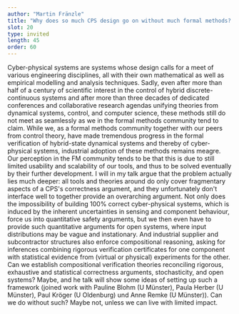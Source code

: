 ```yaml
---
author: "Martin Fränzle"
title: "Why does so much CPS design go on without much formal methods? A plea for developing verification theories bridging exhaustive and statistical correctness arguments, stochasticity, and open systems"
slot: 20
type: invited
length: 45
order: 60
---
```


Cyber-physical systems are systems whose design calls for a meet of various engineering disciplines, all with their own mathematical as well as empirical modelling and analysis techniques. Sadly, even after more than half of a century of scientific interest in the control of hybrid discrete-continuous systems and after more than three decades of dedicated conferences and collaborative research agendas unifying theories from dynamical systems, control, and computer science, these methods still do not meet as seamlessly as we in the formal methods community tend to claim. While we, as a formal methods community together with our peers from control theory, have made tremendous progress in the formal verification of hybrid-state dynamical systems and thereby of cyber-physical systems, industrial adoption of these methods remains meagre.  Our perception in the FM community tends to be that this is due to still limited usability and scalability of our tools, and thus to be solved eventually by their further development. I will in my talk argue that the problem actually lies much deeper: all tools and theories around do only cover fragmentary aspects of a CPS's correctness argument, and they unfortunately don't interface well to together provide an overarching  argument. Not only does the impossibility of building 100% correct cyber-physical systems, which is induced by the inherent uncertainties in sensing and component behaviour, force us into quantitative safety arguments, but we then even have to provide such quantitative arguments for open systems, where input distributions may be vague and instationary. And industrial supplier and subcontractor structures also enforce compositional reasoning, asking for inferences combining rigorous verification certificates for one component with statistical evidence from (virtual or physical) experiments for the other. Can we establish compositional verification theories reconciling rigorous, exhaustive and statistical correctness arguments, stochasticity, and open systems? Maybe, and he talk will show some ideas of setting up such a framework (joined work with Pauline Blohm (U Münster), Paula Herber (U Münster), Paul Kröger (U Oldenburg) und Anne Remke (U Münster)). Can we do without such? Maybe not, unless we can live with limited impact.
